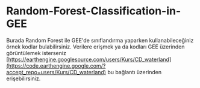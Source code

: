 # Random-Forest-Classification-in-GEE
Burada Random Forest ile GEE'de sınıflandırma yaparken kullanabileceğiniz örnek kodlar bulabilirsiniz. Verilere erişmek ya da kodları GEE üzerinden görüntülemek isterseniz  
[https://earthengine.googlesource.com/users/Kurs/CD_waterland](https://code.earthengine.google.com/?accept_repo=users/Kurs/CD_waterland) bu bağlantı üzerinden erişebilirsiniz.
